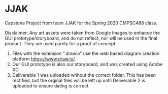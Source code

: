 # JJAK
Capstone Project from team JJAK for the Spring 2020 CMPSC488 class.

Disclaimer: Any art assets were taken from Google Images to enhance the GUI prototype/storyboard, and do not reflect, nor will be used in the final product. They are used purely for a proof of concept.

1.	Files with the extension “.drawio” use the web based diagram creation platform https://www.draw.io/.
2.	Our GUI prototype is also our storyboard, and was created using Adobe XD. 
3.  Deliverable 1 was uploaded without the correct folder. This has been rectified, but the orginal files will be left up until Deliverable 2 is uploaded to ensure dating is correct.  
